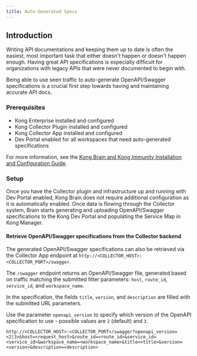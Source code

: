 ```yaml
---
title: Auto-Generated Specs
---
```


## Introduction
Writing API documentations and keeping them up to date is often the easiest, most important task that either doesn't happen or doesn't happen enough.  Having great API specifications is especially difficult for organizations with legacy APIs that were never documented to begin with.

Being able to use seen traffic to auto-generate OpenAPI/Swagger specifications is a crucial first step towards having and maintaining accurate API docs.


### Prerequisites
* Kong Enterprise installed and configured
* Kong Collector Plugin installed and configured
* Kong Collector App installed and configured
* Dev Portal enabled for all workspaces that need auto-generated specifications


For more information, see the [Kong Brain and Kong Immunity Installation and Configuration Guide](/enterprise/{{page.kong_version}}/brain-immunity/install-configure).


### Setup

Once you have the Collector plugin and infrastructure up and running with Dev Portal enabled, Kong Brain does not require additional configuration as it is automatically enabled. Once data is flowing through the Collector system, Brain starts generating and uploading OpenAPI/Swagger specifications to the Kong Dev Portal and populating the Service Map in Kong Manager.


#### Retrieve OpenAPI/Swagger specifications from the Collector backend

The generated OpenAPI/Swagger specifications can also be retrieved via the Collector App endpoint at `http://<COLLECTOR_HOST>:<COLLECTOR_PORT>/swagger`.

The `/swagger` endpoint returns an OpenAPI/Swagger file, generated based on traffic matching the submitted filter parameters: `host`, `route_id`, `service_id`, and `workspace_name`.

In the specification, the fields `title`, `version`, and `description` are filled with the submitted URL parameters.

Use the parameter `openapi_version` to specify which version of the OpenAPI specification to use - possible values are `2` (default) and `3`.

```
http://<COLLECTOR_HOST>:<COLLECTOR_PORT>/swagger?openapi_version=<2|3>&host=<request_host>&route_id=<route_id>&service_id=<service_id>&workspace_name=<workspace_name>&title=<title>&version=<version>&description=<description>
```
